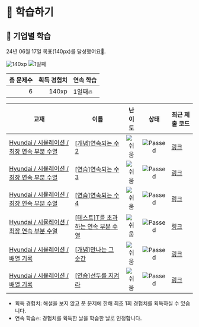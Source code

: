 # 📖 학습하기

## 🚀 기업별 학습
24년 06월 17일 목표(140px)를 달성했어요🥳.

![140xp](https://img.shields.io/badge/EXP-140xp-%235cb85c.svg?for-the-badge)
![1일째](https://img.shields.io/badge/연속학습-1일째-%23E34F26.svg?for-the-badge)

|총 문제수|획득 경험치|연속 학습|
|---:|---:|---|
6|140xp|1일째🔥|

|교재|이름|난이도|상태|최근 제출 코드|
|---|---|:---:|:---:|---|
|[Hyundai / 시뮬레이션 / 최장 연속 부분 수열](https://www.codetree.ai/missions?missionId=17)|[[개념]연속되는 수 2](https://www.codetree.ai/missions/17/problems/continuous-number2)|![쉬움][easy]|![Passed][passed]|[링크](https://github.com/MoonJeWoong/codetree-TILs/blob/main/240617/%EC%97%B0%EC%86%8D%EB%90%98%EB%8A%94%20%EC%88%98%202/continuous-number2.java)|
|[Hyundai / 시뮬레이션 / 최장 연속 부분 수열](https://www.codetree.ai/missions?missionId=17)|[[연습]연속되는 수 3](https://www.codetree.ai/missions/17/problems/continuous-number3)|![쉬움][easy]|![Passed][passed]|[링크](https://github.com/MoonJeWoong/codetree-TILs/blob/main/240617/%EC%97%B0%EC%86%8D%EB%90%98%EB%8A%94%20%EC%88%98%203/continuous-number3.java)|
|[Hyundai / 시뮬레이션 / 최장 연속 부분 수열](https://www.codetree.ai/missions?missionId=17)|[[연습]연속되는 수 4](https://www.codetree.ai/missions/17/problems/continuous-number4)|![쉬움][easy]|![Passed][passed]|[링크](https://github.com/MoonJeWoong/codetree-TILs/blob/main/240617/%EC%97%B0%EC%86%8D%EB%90%98%EB%8A%94%20%EC%88%98%204/continuous-number4.java)|
|[Hyundai / 시뮬레이션 / 최장 연속 부분 수열](https://www.codetree.ai/missions?missionId=17)|[[테스트]T를 초과하는 연속 부분 수열](https://www.codetree.ai/missions/17/problems/subsequence-above-t)|![쉬움][easy]|![Passed][passed]|[링크](https://github.com/MoonJeWoong/codetree-TILs/blob/main/240617/T%EB%A5%BC%20%EC%B4%88%EA%B3%BC%ED%95%98%EB%8A%94%20%EC%97%B0%EC%86%8D%20%EB%B6%80%EB%B6%84%20%EC%88%98%EC%97%B4/subsequence-above-t.java)|
|[Hyundai / 시뮬레이션 / 배열 기록](https://www.codetree.ai/missions?missionId=17)|[[개념]만나는 그 순간](https://www.codetree.ai/missions/17/problems/the-moment-we-meet)|![쉬움][easy]|![Passed][passed]|[링크](https://github.com/MoonJeWoong/codetree-TILs/blob/main/240617/%EB%A7%8C%EB%82%98%EB%8A%94%20%EA%B7%B8%20%EC%88%9C%EA%B0%84/the-moment-we-meet.java)|
|[Hyundai / 시뮬레이션 / 배열 기록](https://www.codetree.ai/missions?missionId=17)|[[연습]선두를 지켜라](https://www.codetree.ai/missions/17/problems/keep-the-lead)|![쉬움][easy]|![Passed][passed]|[링크](https://github.com/MoonJeWoong/codetree-TILs/blob/main/240617/%EC%84%A0%EB%91%90%EB%A5%BC%20%EC%A7%80%EC%BC%9C%EB%9D%BC/keep-the-lead.java)|


* 획득 경험치: 해설을 보지 않고 푼 문제에 한해 최초 1회 경험치를 획득하실 수 있습니다.
* 연속 학습🔥: 경험치를 획득한 날을 학습한 날로 인정합니다.










[b5]: https://img.shields.io/badge/Bronze_5-%235D3E31.svg
[b4]: https://img.shields.io/badge/Bronze_4-%235D3E31.svg
[b3]: https://img.shields.io/badge/Bronze_3-%235D3E31.svg
[b2]: https://img.shields.io/badge/Bronze_2-%235D3E31.svg
[b1]: https://img.shields.io/badge/Bronze_1-%235D3E31.svg
[s5]: https://img.shields.io/badge/Silver_5-%23394960.svg
[s4]: https://img.shields.io/badge/Silver_4-%23394960.svg
[s3]: https://img.shields.io/badge/Silver_3-%23394960.svg
[s2]: https://img.shields.io/badge/Silver_2-%23394960.svg
[s1]: https://img.shields.io/badge/Silver_1-%23394960.svg
[g5]: https://img.shields.io/badge/Gold_5-%23FFC433.svg
[g4]: https://img.shields.io/badge/Gold_4-%23FFC433.svg
[g3]: https://img.shields.io/badge/Gold_3-%23FFC433.svg
[g2]: https://img.shields.io/badge/Gold_2-%23FFC433.svg
[g1]: https://img.shields.io/badge/Gold_1-%23FFC433.svg
[p5]: https://img.shields.io/badge/Platinum_5-%2376DDD8.svg
[p4]: https://img.shields.io/badge/Platinum_4-%2376DDD8.svg
[p3]: https://img.shields.io/badge/Platinum_3-%2376DDD8.svg
[p2]: https://img.shields.io/badge/Platinum_2-%2376DDD8.svg
[p1]: https://img.shields.io/badge/Platinum_1-%2376DDD8.svg
[passed]: https://img.shields.io/badge/Passed-%23009D27.svg
[failed]: https://img.shields.io/badge/Failed-%23D24D57.svg
[easy]: https://img.shields.io/badge/쉬움-%235cb85c.svg?for-the-badge
[medium]: https://img.shields.io/badge/보통-%23FFC433.svg?for-the-badge
[hard]: https://img.shields.io/badge/어려움-%23D24D57.svg?for-the-badge